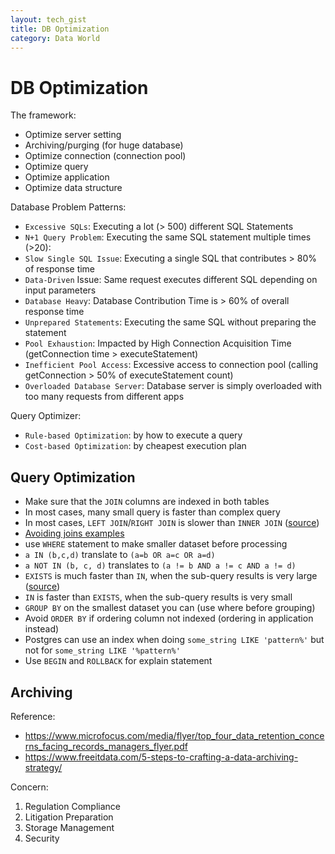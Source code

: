 ```yaml
---
layout: tech_gist
title: DB Optimization
category: Data World
---
```


# DB Optimization

The framework:
- Optimize server setting 
- Archiving/purging (for huge database)
- Optimize connection (connection pool)
- Optimize query 
- Optimize application 
- Optimize data structure


Database Problem Patterns:
- `Excessive SQLs`: Executing a lot (> 500) different SQL Statements
- `N+1 Query Problem`: Executing the same SQL statement multiple times (>20):
- `Slow Single SQL Issue`: Executing a single SQL that contributes > 80% of response time
- `Data-Driven` Issue: Same request executes different SQL depending on input parameters
- `Database Heavy`: Database Contribution Time is > 60% of overall response time
- `Unprepared Statements`: Executing the same SQL without preparing the statement
- `Pool Exhaustion`: Impacted by High Connection Acquisition Time (getConnection time > executeStatement)
- `Inefficient Pool Access`: Excessive access to connection pool (calling getConnection > 50% of executeStatement count)
- `Overloaded Database Server`: Database server is simply overloaded with too many requests from different apps

Query Optimizer:
- `Rule-based Optimization`: by how to execute a query
- `Cost-based Optimization`: by cheapest execution plan

## Query Optimization 

- Make sure that the `JOIN` columns are indexed in both tables
- In most cases, many small query is faster than complex query 
- In most cases, `LEFT JOIN`/`RIGHT JOIN` is slower than `INNER JOIN` ([source](https://stackoverflow.com/questions/2726657/inner-join-vs-left-join-performance-in-sql-server))
- [Avoiding joins examples](https://medium.com/squad-engineering/blazingly-fast-querying-on-huge-tables-by-avoiding-joins-5be0fca2f523)
- use `WHERE` statement to make smaller dataset before processing
- `a IN (b,c,d)` translate to `(a=b OR a=c OR a=d)`
- `a NOT IN (b, c, d)` translates to `(a != b AND a != c AND a != d)`
- `EXISTS` is much faster than `IN`, when the sub-query results is very large ([source](https://stackoverflow.com/questions/24929/difference-between-exists-and-in-in-sql))
- `IN` is faster than `EXISTS`, when the sub-query results is very small
- `GROUP BY` on the smallest dataset you can (use where before grouping)
- Avoid `ORDER BY` if ordering column not indexed (ordering in application instead)
- Postgres can use an index when doing `some_string LIKE 'pattern%'` but not for `some_string LIKE '%pattern%'`
- Use `BEGIN` and `ROLLBACK` for explain statement

## Archiving

Reference: 
- <https://www.microfocus.com/media/flyer/top_four_data_retention_concerns_facing_records_managers_flyer.pdf>
- <https://www.freeitdata.com/5-steps-to-crafting-a-data-archiving-strategy/>

Concern:
1. Regulation Compliance
2. Litigation Preparation
3. Storage Management
4. Security



